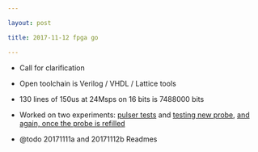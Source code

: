 ```yaml
---

layout: post

title: 2017-11-12 fpga go

---
```



-   Call for clarification
-   Open toolchain is Verilog / VHDL / Lattice tools
-   130 lines of 150us at 24Msps on 16 bits is 7488000 bits

-   Worked on two experiments: [pulser
    tests](/alt.tbo/20171111a/Readme.md) and [testing new
    probe](/alt.tbo/20171112a/Readme.md), [and again, once the probe is
    refilled](/alt.tbo/20171112b/Readme.md)

-   @todo 20171111a and 20171112b Readmes

